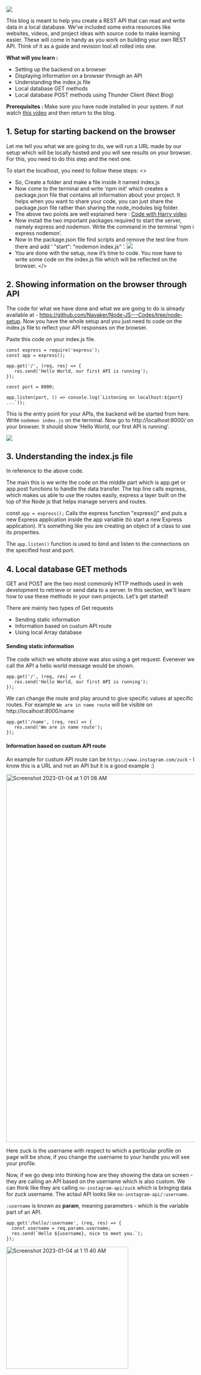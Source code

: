 <img src="https://i.postimg.cc/zDSKprN5/Screenshot-2022-12-31-at-7-36-53-PM.png"/>

This blog is meant to help you create a REST API that can read and write data in a local database. We've included some extra resources like websites, videos, and project ideas with source code to make learning easier. These will come in handy as you work on building your own REST API. Think of it as a guide and revision tool all rolled into one.

<b> What will you learn : </b>
  - Setting up the backend on a browser
  - Displaying information on a browser through an API 
  - Understanding the index.js file
  - Local database GET methods 
  - Local database POST methods using Thunder Client (Next Blog)
  

<b> Prerequisites : </b> Make sure you have node installed in your system. if not watch <a href="https://www.youtube.com/watch?v=3F5IaPqj7ds" target="_blank">this video</a> and then return to the blog. 



## 1. Setup for starting backend on the browser
Let me tell you what we are going to do, we will run a URL made by our setup which will be locally hosted and you will see results on your browser. For this, you need to do this step and the next one. 

To start the localhost, you need to follow these steps:
<>
  - So, Create a folder and make a file inside it named index.js
  - Now come to the terminal and write ‘npm init’ which creates a package.json file that contains all information about your project. It helps when you want to share your code, you can just share the package.json file rather than sharing the node_modules big folder. 
  - The above two points are well explained here : <a href="https://www.youtube.com/clip/UgkxsQR-9U8duBx8jmwFY-z21skjKv9FEXEq" target="_blank">Code with Harry video</a> 
  - Now install the two important packages required to start the server, namely express and nodemon. Write the command in the terminal ‘npm i express nodemon’.
  - Now in the package.json file find scripts and remove the test line from there and add ‘ "start": "nodemon index.js" ‘.
    <img className="small-img" src="https://i.postimg.cc/xjh8KpJY/Screenshot-2022-12-31-at-7-43-41-PM.png"/>
  - You are done with the setup, now it’s time to code. You now have to write some code on the index.js file which will be reflected on the browser. 
</>
  


## 2. Showing information on the browser through API
The code for what we have done and what we are going to do is already available at - https://github.com/Nayaker/Node-JS---Codes/tree/node-setup.
Now you have the whole setup and you just need to code on the index.js file to reflect your API responses on the browser. 

Paste this code on your index.js file. 

```
const express = require('express');
const app = express();
 
app.get('/', (req, res) => {
   res.send('Hello World, our first API is running');
});
 
const port = 8000;
 
app.listen(port, () => console.log(`Listening on localhost:${port} ...`));
```

This is the entry point for your APIs, the backend will be started from here. Write `nodemon index.js` on the terminal. Now go to http://localhost:8000/ on your browser. It should show ‘Hello World, our first API is running’.

<img className="small-img" src="https://i.postimg.cc/fTkqX7qQ/Screenshot-2022-12-31-at-9-02-17-PM.png"/>


## 3. Understanding the index.js file
In reference to the above code. 

The main this is we write the code on the middle part which is app.get or app.post functions to handle the data transfer. 
The top line calls express, which makes us able to use the routes easily, express a layer built on the top of the Node js that helps manage servers and routes. 

const `app = express();` Calls the express function "express()" and puts a new Express application inside the app variable (to start a new Express 
application). It's something like you are creating an object of a class to use its properties. 

The `app.listen()` function is used to bind and listen to the connections on the specified host and port.


## 4. Local database GET methods 
GET and POST are the two most commonly HTTP methods used in web development to retrieve or send data to a server. In this section, we'll learn how to use these methods in your own projects. Let's get started!

There are mainly two types of Get requests
- Sending static information
- Information based on custum API route
- Using local Array database


#### Sending static information
The code which we whote above was also using a get request. Evenever we call the API a hello world message would be shown. 
```
app.get('/', (req, res) => {
   res.send('Hello World, our first API is running');
});
```

We can change the route and play around to give specific values at specific routes. For example `We are in name route` will be visible on http://localhost:8000/name
```
app.get('/name', (req, res) => {
   res.send('We are in name route');
});
```

#### Information based on custum API route
An example for custum API route can be `https://www.instagram.com/zuck` - I know this is a URL and not an API but it is a good example :) 

<img width="982" alt="Screenshot 2023-01-04 at 1 01 08 AM" src="https://user-images.githubusercontent.com/93304796/210427927-7e73243c-d855-441f-a322-5dae382211fe.png">

Here zuck is the username with respect to which a perticular profile on page will be show, if you change the username to your handle you will see your profile. 

Now, if we go deep into thinking how are they showing the data on screen - they are calling an API based on the username which is also custom. We can think like they are calling `no-instagram-api/zuck` which is bringing data for zuck username.  The actaul API looks like `no-instagram-api/:username`. 

`:username` is known as <b>param</b>, meaning parameters - which is the variable part of an API. 

```
app.get('/hello/:username', (req, res) => {
  const username = req.params.username;
  res.send(`Hello ${username}, nice to meet you.`);
});
```

<img className="small-img" width="326" alt="Screenshot 2023-01-04 at 1 11 40 AM" src="https://user-images.githubusercontent.com/93304796/210429455-91ffe8cc-3443-4a82-8f28-82106bc5862f.png">










  


